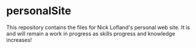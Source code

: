 # personalSite
This repository contains the files for Nick Lofland's personal web site. It is and will remain a work in progress as skills progress and knowledge increases!
